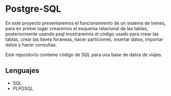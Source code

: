 # Postgre-SQL
En este proyecto presentaremos el funcionamiento de un sistema de trenes, para en primer lugar crearemos el esquema relacional de las tablas, posteriormente usando psql mostraremos el código usado para crear las tablas, crear las llaves foraneas, hacer particiones, insertar datos, importar datos y hacer consultas.

Este repositorio contiene código de SQL para una base de datos de viajes.
## Lenguajes
* SQL
* PLPGSQL
